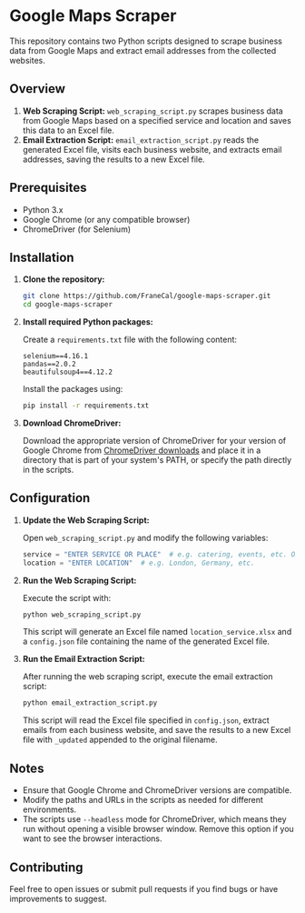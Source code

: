 # Google Maps Scraper

This repository contains two Python scripts designed to scrape business data from Google Maps and extract email addresses from the collected websites.

## Overview

1. **Web Scraping Script:** `web_scraping_script.py` scrapes business data from Google Maps based on a specified service and location and saves this data to an Excel file.
2. **Email Extraction Script:** `email_extraction_script.py` reads the generated Excel file, visits each business website, and extracts email addresses, saving the results to a new Excel file.

## Prerequisites

- Python 3.x
- Google Chrome (or any compatible browser)
- ChromeDriver (for Selenium)

## Installation

1. **Clone the repository:**

    ```bash
    git clone https://github.com/FraneCal/google-maps-scraper.git
    cd google-maps-scraper
    ```

2. **Install required Python packages:**

    Create a `requirements.txt` file with the following content:

    ```
    selenium==4.16.1
    pandas==2.0.2
    beautifulsoup4==4.12.2
    ```

    Install the packages using:

    ```bash
    pip install -r requirements.txt
    ```

3. **Download ChromeDriver:**

    Download the appropriate version of ChromeDriver for your version of Google Chrome from [ChromeDriver downloads](https://sites.google.com/a/chromium.org/chromedriver/downloads) and place it in a directory that is part of your system's PATH, or specify the path directly in the scripts.

## Configuration

1. **Update the Web Scraping Script:**

    Open `web_scraping_script.py` and modify the following variables:

    ```python
    service = "ENTER SERVICE OR PLACE"  # e.g. catering, events, etc. OR starbucks, mcdonalds, etc.
    location = "ENTER LOCATION"  # e.g. London, Germany, etc.
    ```

2. **Run the Web Scraping Script:**

    Execute the script with:

    ```bash
    python web_scraping_script.py
    ```

    This script will generate an Excel file named `location_service.xlsx` and a `config.json` file containing the name of the generated Excel file.

3. **Run the Email Extraction Script:**

    After running the web scraping script, execute the email extraction script:

    ```bash
    python email_extraction_script.py
    ```

    This script will read the Excel file specified in `config.json`, extract emails from each business website, and save the results to a new Excel file with `_updated` appended to the original filename.

## Notes

- Ensure that Google Chrome and ChromeDriver versions are compatible.
- Modify the paths and URLs in the scripts as needed for different environments.
- The scripts use `--headless` mode for ChromeDriver, which means they run without opening a visible browser window. Remove this option if you want to see the browser interactions.

## Contributing

Feel free to open issues or submit pull requests if you find bugs or have improvements to suggest.
